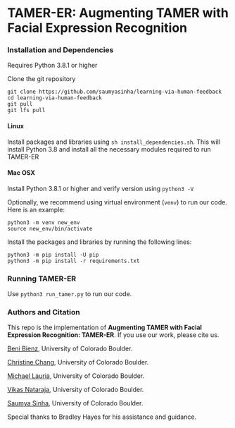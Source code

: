 # TAMER-ER: Augmenting TAMER with Facial Expression Recognition

### Installation and Dependencies
Requires Python 3.8.1 or higher

Clone the git repository 
```
git clone https://github.com/saumyasinha/learning-via-human-feedback
cd learning-via-human-feedback
git pull
git lfs pull
```

#### Linux
Install packages and libraries using `sh install_dependencies.sh`. This will install Python 3.8 and install all the necessary modules required to run TAMER-ER

#### Mac OSX

Install Python 3.8.1 or higher and verify version using `python3 -V`

Optionally, we recommend using virtual environment (`venv`) to run our code. Here is an example:

```
python3 -m venv new_env
source new_env/bin/activate
```

Install the packages and libraries by running the following lines:

```
python3 -m pip install -U pip
python3 -m pip install -r requirements.txt
```



### Running TAMER-ER

Use `python3 run_tamer.py` to run our code.



### Authors and Citation

This repo is the implementation of **Augmenting TAMER with Facial Expression Recognition: TAMER-ER**. If you use our work, please cite us.

[Beni Bienz](https://github.com/benibienz), University of Colorado Boulder.

[Christine Chang](https://github.com/xtinebot), University of Colorado Boulder.

[Michael Lauria](https://github.com/mikedeltalima), University of Colorado Boulder.

[Vikas Nataraja](https://github.com/vikasnataraja), University of Colorado Boulder.

[Saumya Sinha](https://github.com/saumyasinha), University of Colorado Boulder.

Special thanks to Bradley Hayes for his assistance and guidance.
